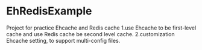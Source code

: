 # EhRedisExample

Project for practice Ehcache and Redis cache 
1.use Ehcache to be first-level cache and use Redis cache be second
level cache. 
2.customization Ehcache setting, to support multi-config files.
